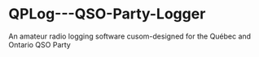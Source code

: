 # QPLog---QSO-Party-Logger
An amateur radio logging software cusom-designed for the Québec and Ontario QSO Party
